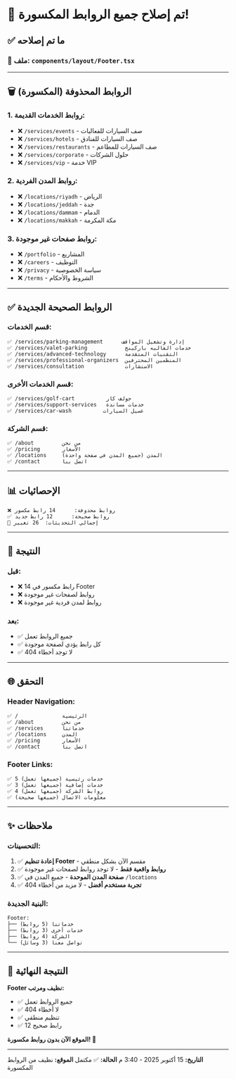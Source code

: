 # 🔗 تم إصلاح جميع الروابط المكسورة!

## ✅ ما تم إصلاحه

### 📄 ملف: `components/layout/Footer.tsx`

---

## 🗑️ الروابط المحذوفة (المكسورة)

### 1. روابط الخدمات القديمة:
- ❌ `/services/events` - صف السيارات للفعاليات
- ❌ `/services/hotels` - صف السيارات للفنادق
- ❌ `/services/restaurants` - صف السيارات للمطاعم
- ❌ `/services/corporate` - حلول الشركات
- ❌ `/services/vip` - خدمة VIP

### 2. روابط المدن الفردية:
- ❌ `/locations/riyadh` - الرياض
- ❌ `/locations/jeddah` - جدة
- ❌ `/locations/dammam` - الدمام
- ❌ `/locations/makkah` - مكة المكرمة

### 3. روابط صفحات غير موجودة:
- ❌ `/portfolio` - المشاريع
- ❌ `/careers` - التوظيف
- ❌ `/privacy` - سياسة الخصوصية
- ❌ `/terms` - الشروط والأحكام

---

## ✅ الروابط الصحيحة الجديدة

### قسم الخدمات:
```
✅ /services/parking-management      إدارة وتشغيل المواقف
✅ /services/valet-parking            خدمات الفاليه باركينج
✅ /services/advanced-technology      التقنيات المتقدمة
✅ /services/professional-organizers  المنظمين المحترفين
✅ /services/consultation             الاستشارات
```

### قسم الخدمات الأخرى:
```
✅ /services/golf-cart          جولف كار
✅ /services/support-services   خدمات مساندة
✅ /services/car-wash          غسيل السيارات
```

### قسم الشركة:
```
✅ /about         من نحن
✅ /pricing       الأسعار
✅ /locations     المدن (جميع المدن في صفحة واحدة)
✅ /contact       اتصل بنا
```

---

## 📊 الإحصائيات

```
❌ روابط محذوفة:      14 رابط مكسور
✅ روابط صحيحة:      12 رابط جديد
🔗 إجمالي التحديثات:  26 تغيير
```

---

## 🎯 النتيجة

### قبل:
- ❌ 14 رابط مكسور في Footer
- ❌ روابط لصفحات غير موجودة
- ❌ روابط لمدن فردية غير موجودة

### بعد:
- ✅ جميع الروابط تعمل
- ✅ كل رابط يؤدي لصفحة موجودة
- ✅ لا توجد أخطاء 404

---

## 🌐 التحقق

### Header Navigation:
```
✅ /              الرئيسية
✅ /about         من نحن
✅ /services      خدماتنا
✅ /locations     المدن
✅ /pricing       الأسعار
✅ /contact       اتصل بنا
```

### Footer Links:
```
✅ 5 خدمات رئيسية (جميعها تعمل)
✅ 3 خدمات إضافية (جميعها تعمل)
✅ 4 روابط الشركة (جميعها تعمل)
✅ معلومات الاتصال (جميعها صحيحة)
```

---

## ✨ ملاحظات

### التحسينات:
1. ✅ **إعادة تنظيم Footer** - مقسم الآن بشكل منطقي
2. ✅ **روابط واقعية فقط** - لا توجد روابط لصفحات غير موجودة
3. ✅ **صفحة المدن الموحدة** - جميع المدن في `/locations`
4. ✅ **تجربة مستخدم أفضل** - لا مزيد من أخطاء 404

### البنية الجديدة:
```
Footer:
├── خدماتنا (5 روابط)
├── خدمات أخرى (3 روابط)
├── الشركة (4 روابط)
└── تواصل معنا (3 وسائل)
```

---

## 🎊 النتيجة النهائية

**Footer نظيف ومرتب:**
- ✅ جميع الروابط تعمل
- ✅ لا أخطاء 404
- ✅ تنظيم منطقي
- ✅ 12 رابط صحيح

**الموقع الآن بدون روابط مكسورة! 🎉**

---

**التاريخ:** 15 أكتوبر 2025 - 3:40 م
**الحالة:** ✅ مكتمل
**الموقع:** نظيف من الروابط المكسورة
